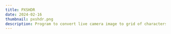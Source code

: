 ```yaml
---
title: PXSHDR
date: 2024-02-16
thumbnail: pxshdr.png
description: Program to convert live camera image to grid of characters or shapes
---
```

